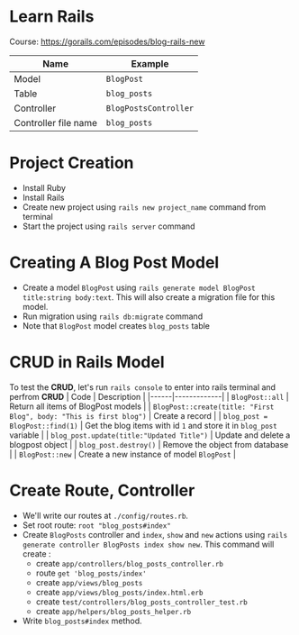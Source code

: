 # Learn Rails 
Course: https://gorails.com/episodes/blog-rails-new

| Name | Example |
|------|---------|
| Model | `BlogPost` |
| Table | `blog_posts` |
| Controller | `BlogPostsController` |
| Controller file name | `blog_posts` |

# Project Creation
- Install Ruby
- Install Rails
- Create new project using `rails new project_name` command from terminal
- Start the project using `rails server` command


# Creating A Blog Post Model

- Create a model `BlogPost` using `rails generate model BlogPost title:string body:text`. This will also create a migration file for this model.
- Run migration using `rails db:migrate` command
- Note that `BlogPost` model creates `blog_posts` table 


# CRUD in Rails Model

To test the **CRUD**, let's run `rails console` to enter into rails terminal and perfrom **CRUD**
| Code | Description |
|------|-------------|
| `BlogPost::all` | Return all items of BlogPost models |
| `BlogPost::create(title: "First Blog", body: "This is first blog")` |  Create a record |
| `blog_post = BlogPost::find(1)` | Get the blog items with id `1` and store it in `blog_post` variable |
| `blog_post.update(title:"Updated Title")` | Update and delete a blogpost object |
| `blog_post.destroy()` | Remove the object from database |
| `BlogPost::new` | Create a new instance of model `BlogPost` |


# Create Route, Controller

- We'll write our routes at `./config/routes.rb`. 
- Set root route: `root "blog_posts#index"`
- Create `BlogPosts` controller and `index`, `show` and `new` actions using `rails generate controller BlogPosts index show new`. This command will create : 
    - create    `app/controllers/blog_posts_controller.rb`
    - route     `get 'blog_posts/index'`
    - create    `app/views/blog_posts`
    - create    `app/views/blog_posts/index.html.erb`
    - create    `test/controllers/blog_posts_controller_test.rb`
    - create    `app/helpers/blog_posts_helper.rb`
- Write `blog_posts#index` method.